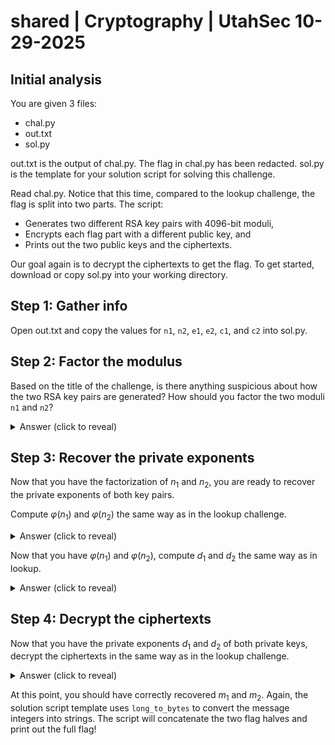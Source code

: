 # shared | Cryptography | UtahSec 10-29-2025

## Initial analysis

You are given 3 files:

* chal.py
* out.txt
* sol.py

out.txt is the output of chal.py. The flag in chal.py has been redacted. sol.py is the template for your solution script for solving this challenge.

Read chal.py. Notice that this time, compared to the lookup challenge, the flag is split into two parts. The script:

* Generates two different RSA key pairs with 4096-bit moduli,
* Encrypts each flag part with a different public key, and
* Prints out the two public keys and the ciphertexts. 

Our goal again is to decrypt the ciphertexts to get the flag. To get started, download or copy sol.py into your working directory.

## Step 1: Gather info

Open out.txt and copy the values for `n1`, `n2`, `e1`, `e2`, `c1`, and `c2` into sol.py.

## Step 2: Factor the modulus

Based on the title of the challenge, is there anything suspicious about how the two RSA key pairs are generated? How should you factor the two moduli `n1` and `n2`?

<details>
<summary>Answer (click to reveal)</summary>

The two moduli share a prime factor $p$. You can compute the GCD of the two moduli to recover $p$. In Python, you can do this with `gcd(n1, n2)`, and the solution script already imports the `gcd` function.

After recovering $p$, you can recover the other prime factor in each of the two moduli with division. For `n1`, we can recover `q1` in Python with `n1 // p`, and similarly for `n2`.
</details>

## Step 3: Recover the private exponents

Now that you have the factorization of $n_1$ and $n_2$, you are ready to recover the private exponents of both key pairs.

Compute $\varphi (n_1)$ and $\varphi (n_2)$ the same way as in the lookup challenge.

<details>
<summary>Answer (click to reveal)</summary>

```py
phi1 = (p - 1) * (q1 - 1)
phi2 = (p - 1) * (q2 - 1)
```
</details>

Now that you have $\varphi (n_1)$ and $\varphi (n_2)$, compute $d_1$ and $d_2$ the same way as in lookup.

<details>
<summary>Answer (click to reveal)</summary>

```py
d1 = pow(e1, -1, mod=phi1)
d2 = pow(e2, -1, mod=phi2)
```
</details>

## Step 4: Decrypt the ciphertexts

Now that you have the private exponents $d_1$ and $d_2$ of both private keys, decrypt the ciphertexts in the same way as in the lookup challenge.

<details>
<summary>Answer (click to reveal)</summary>

```py
m1 = pow(c1, d1, mod=n1)
m2 = pow(c2, d2, mod=n2)
```
</details>

At this point, you should have correctly recovered $m_1$ and $m_2$. Again, the solution script template uses `long_to_bytes` to convert the message integers into strings. The script will concatenate the two flag halves and print out the full flag!

